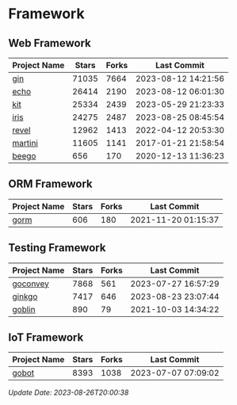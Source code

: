 # Framework

## Web Framework
| Project Name | Stars | Forks | Last Commit |
| ------------ | ----- | ----- | ----------- |
| [gin](https://github.com/gin-gonic/gin) | 71035 | 7664 | 2023-08-12 14:21:56 |
| [echo](https://github.com/labstack/echo) | 26414 | 2190 | 2023-08-12 06:01:30 |
| [kit](https://github.com/go-kit/kit) | 25334 | 2439 | 2023-05-29 21:23:33 |
| [iris](https://github.com/kataras/iris) | 24275 | 2487 | 2023-08-25 08:45:54 |
| [revel](https://github.com/revel/revel) | 12962 | 1413 | 2022-04-12 20:53:30 |
| [martini](https://github.com/go-martini/martini) | 11605 | 1141 | 2017-01-21 21:58:54 |
| [beego](https://github.com/astaxie/beego) | 656 | 170 | 2020-12-13 11:36:23 |

## ORM Framework
| Project Name | Stars | Forks | Last Commit |
| ------------ | ----- | ----- | ----------- |
| [gorm](https://github.com/jinzhu/gorm) | 606 | 180 | 2021-11-20 01:15:37 |

## Testing Framework
| Project Name | Stars | Forks | Last Commit |
| ------------ | ----- | ----- | ----------- |
| [goconvey](https://github.com/smartystreets/goconvey) | 7868 | 561 | 2023-07-27 16:57:29 |
| [ginkgo](https://github.com/onsi/ginkgo) | 7417 | 646 | 2023-08-23 23:07:44 |
| [goblin](https://github.com/franela/goblin) | 890 | 79 | 2021-10-03 14:34:22 |

## IoT Framework
| Project Name | Stars | Forks | Last Commit |
| ------------ | ----- | ----- | ----------- |
| [gobot](https://github.com/hybridgroup/gobot) | 8393 | 1038 | 2023-07-07 07:09:02 |

*Update Date: 2023-08-26T20:00:38*